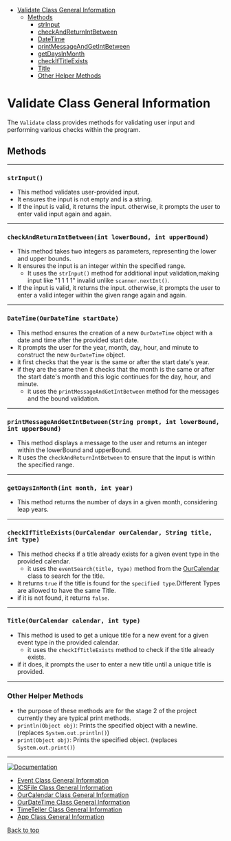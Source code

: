 
* [Validate Class General Information](#validate-class-general-information)
    * [Methods](#methods)
        * [strInput](#strinput)
        * [checkAndReturnIntBetween](#checkandreturnintbetweenint-lowerbound-int-upperbound)
        * [DateTime](#datetimeourdatetime-startdate)
        * [printMessageAndGetIntBetween](#printmessageandgetintbetweenstring-prompt-int-lowerbound-int-upperbound)
        * [getDaysInMonth](#getdaysinmonthint-month-int-year)
        * [checkIfTitleExists](#checkiftitleexistsourcalendar-ourcalendar-string-title-int-type)
        * [Title](#titleourcalendar-calendar-int-type)
        * [Other Helper Methods](#other-helper-methods)

# Validate Class General Information

The `Validate` class provides methods for validating user input and performing various checks within the program.

## Methods

<hr>

### `strInput()`

- This method validates user-provided input.
- It ensures the input is not empty and is a string.
- If the input is valid, it returns the input. otherwise, it prompts the user to enter valid input again and again.

<hr>

### `checkAndReturnIntBetween(int lowerBound, int upperBound)`

- This method takes two integers as parameters, representing the lower and upper bounds.
- It ensures the input is an integer within the specified range.
    - It uses the `strInput()` method for additional input validation,making input like "1 1 1 1" invalid unlike `scanner.nextInt()`.
- If the input is valid, it returns the input. otherwise, it prompts the user to enter a valid integer within the given range again and again.

<hr>

### `DateTime(OurDateTime startDate)`

- This method ensures the creation of a new `OurDateTime` object with a date and time after the provided start date.
- It prompts the user for the year, month, day, hour, and minute to construct the new `OurDateTime` object.
- it first checks that the year is the same or after the start date's year.
- if they are the same then it checks that the month is the same or after the start date's month and this logic continues for the day, hour, and minute.
    - it uses the `printMessageAndGetIntBetween` method for the messages and the bound validation.
<hr>


### `printMessageAndGetIntBetween(String prompt, int lowerBound, int upperBound)`

- This method displays a message to the user and returns an integer within the lowerBound and upperBound.
- It uses the `checkAndReturnIntBetween` to ensure that the input is within the specified range.

<hr>


### `getDaysInMonth(int month, int year)`

- This method returns the number of days in a given month, considering leap years.

<hr>


### `checkIfTitleExists(OurCalendar ourCalendar, String title, int type)`

- This method checks if a title already exists for a given event type in the provided calendar.
  - it uses the `eventSearch(title, type)` method from the [OurCalendar](OurCalendar_doc.md) class to search for the title.
- It returns `true` if the title is found for the `specified type`.Different Types are allowed to have the same Title.
- if it is not found, it returns `false`.

<hr>


### `Title(OurCalendar calendar, int type)`

- This method is used to get a unique title for a new event for a given event type in the provided calendar.
  - it uses the `checkIfTitleExists` method to check if the title already exists.
- if it does, it prompts the user to enter a new title until a unique title is provided.

<hr>


### Other Helper Methods
-  the purpose of these methods are for the stage 2 of the project currently they are typical print methods.
- `println(Object obj)`: Prints the specified object with a newline. (replaces `System.out.println()`)
- `print(Object obj)`: Prints the specified object. (replaces `System.out.print()`)

<hr>

<a href="https://www.youtube.com/watch?v=dQw4w9WgXcQ"><img src="https://img.shields.io/badge/Documentation-click_Here-blue" alt="Documentation"></a>

- [Event Class General Information](Events_doc.md)
- [ICSFile Class General Information](ICSFile_doc.md)
- [OurCalendar Class General Information](OurCalendar_doc.md)
- [OurDateTime Class General Information](OurDateTime_doc.md)
- [TimeTeller Class General Information](TimeTeller_doc.md)
- [App Class General Information](App_doc.md)


[Back to top](#validate-class-general-information)